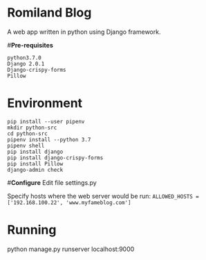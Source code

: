 
# **Romiland Blog**
A web app written in python using Django framework.

#**Pre-requisites**
```
python3.7.0
Django 2.0.1
Django-crispy-forms
Pillow
```

# **Environment**
```
pip install --user pipenv
mkdir python-src
cd python-src
pipenv install --python 3.7
pipenv shell
pip install django
pip install django-crispy-forms
pip install Pillow
django-admin check
```

#**Configure**
Edit file settings.py

Specify hosts where the web server would be run:
`ALLOWED_HOSTS = ['192.168.100.22', 'www.myfameblog.com']`

# **Running**
python manage.py runserver localhost:9000

